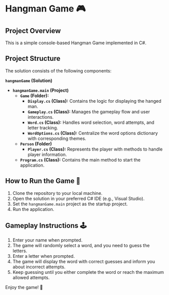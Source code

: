 # Hangman Game 🎮

## Project Overview

This is a simple console-based Hangman Game implemented in C#.

## Project Structure

The solution consists of the following components:

**`hangmanGame` (Solution)**
  - **`hangmanGame.main` (Project)**
    - **`Game` (Folder):**
      - **`Display.cs` (Class):** Contains the logic for displaying the hanged man.
      - **`Gameplay.cs` (Class):** Manages the gameplay flow and user interactions.
      - **`Word.cs` (Class):** Handles word selection, word attempts, and letter tracking.
      -  **`WordOptions.cs` (Class):** Centralize the word options dictionary with corresponding themes.
    - **`Person` (Folder)**
      - **`Player.cs` (Class):** Represents the player with methods to handle player information.
    - **`Program.cs` (Class):** Contains the main method to start the application.

## How to Run the Game 🚀

1. Clone the repository to your local machine.
2. Open the solution in your preferred C# IDE (e.g., Visual Studio).
3. Set the `hangmanGame.main` project as the startup project.
4. Run the application.

## Gameplay Instructions 🕹️

1. Enter your name when prompted.
2. The game will randomly select a word, and you need to guess the letters.
3. Enter a letter when prompted.
4. The game will display the word with correct guesses and inform you about incorrect attempts.
5. Keep guessing until you either complete the word or reach the maximum allowed attempts.

Enjoy the game! 🎉
